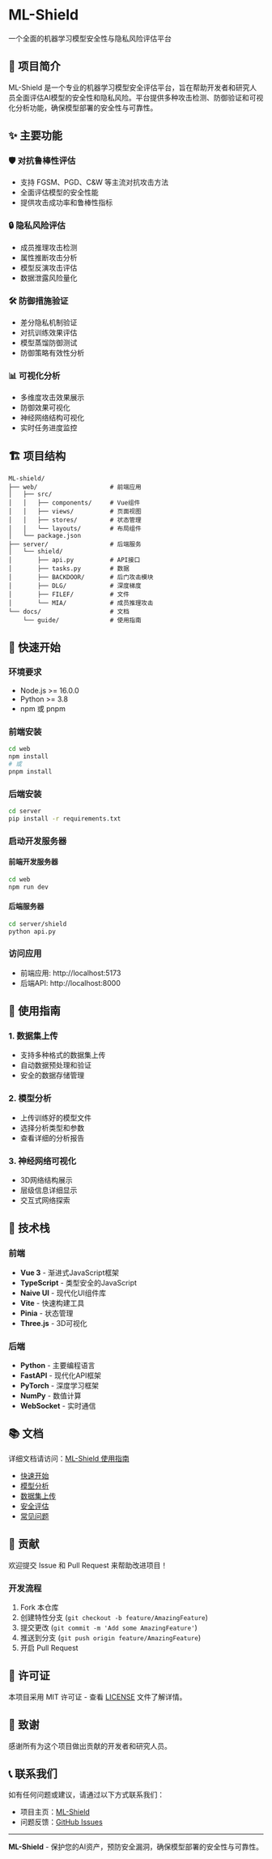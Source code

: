 # ML-Shield

一个全面的机器学习模型安全性与隐私风险评估平台

## 🚀 项目简介

ML-Shield 是一个专业的机器学习模型安全评估平台，旨在帮助开发者和研究人员全面评估AI模型的安全性和隐私风险。平台提供多种攻击检测、防御验证和可视化分析功能，确保模型部署的安全性与可靠性。

## ✨ 主要功能

### 🛡️ 对抗鲁棒性评估
- 支持 FGSM、PGD、C&W 等主流对抗攻击方法
- 全面评估模型的安全性能
- 提供攻击成功率和鲁棒性指标

### 🔒 隐私风险评估
- 成员推理攻击检测
- 属性推断攻击分析
- 模型反演攻击评估
- 数据泄露风险量化

### 🛠️ 防御措施验证
- 差分隐私机制验证
- 对抗训练效果评估
- 模型蒸馏防御测试
- 防御策略有效性分析

### 📊 可视化分析
- 多维度攻击效果展示
- 防御效果可视化
- 神经网络结构可视化
- 实时任务进度监控

## 🏗️ 项目结构

```
ML-shield/
├── web/                    # 前端应用
│   ├── src/
│   │   ├── components/     # Vue组件
│   │   ├── views/          # 页面视图
│   │   ├── stores/         # 状态管理
│   │   └── layouts/        # 布局组件
│   └── package.json
├── server/                 # 后端服务
│   └── shield/
│       ├── api.py          # API接口
│       ├── tasks.py        # 数据
│       ├── BACKDOOR/       # 后门攻击模块
│       ├── DLG/            # 深度梯度
│       ├── FILEF/          # 文件
│       └── MIA/            # 成员推理攻击
└── docs/                   # 文档
    └── guide/              # 使用指南
```

## 🚀 快速开始

### 环境要求

- Node.js >= 16.0.0
- Python >= 3.8
- npm 或 pnpm

### 前端安装

```bash
cd web
npm install
# 或
pnpm install
```

### 后端安装

```bash
cd server
pip install -r requirements.txt
```

### 启动开发服务器

#### 前端开发服务器
```bash
cd web
npm run dev
```

#### 后端服务器
```bash
cd server/shield
python api.py
```

### 访问应用

- 前端应用: http://localhost:5173
- 后端API: http://localhost:8000

## 📖 使用指南

### 1. 数据集上传
- 支持多种格式的数据集上传
- 自动数据预处理和验证
- 安全的数据存储管理

### 2. 模型分析
- 上传训练好的模型文件
- 选择分析类型和参数
- 查看详细的分析报告

### 3. 神经网络可视化
- 3D网络结构展示
- 层级信息详细显示
- 交互式网络探索

## 🔧 技术栈

### 前端
- **Vue 3** - 渐进式JavaScript框架
- **TypeScript** - 类型安全的JavaScript
- **Naive UI** - 现代化UI组件库
- **Vite** - 快速构建工具
- **Pinia** - 状态管理
- **Three.js** - 3D可视化

### 后端
- **Python** - 主要编程语言
- **FastAPI** - 现代化API框架
- **PyTorch** - 深度学习框架
- **NumPy** - 数值计算
- **WebSocket** - 实时通信

## 📚 文档

详细文档请访问：[ML-Shield 使用指南](https://huodeng.github.io/shield-ml/)

- [快速开始](docs/guide/quick-start.md)
- [模型分析](docs/guide/model-analysis.md)
- [数据集上传](docs/guide/dataset-upload.md)
- [安全评估](docs/guide/security-assessment.md)
- [常见问题](docs/guide/faq.md)

## 🤝 贡献

欢迎提交 Issue 和 Pull Request 来帮助改进项目！

### 开发流程

1. Fork 本仓库
2. 创建特性分支 (`git checkout -b feature/AmazingFeature`)
3. 提交更改 (`git commit -m 'Add some AmazingFeature'`)
4. 推送到分支 (`git push origin feature/AmazingFeature`)
5. 开启 Pull Request

## 📄 许可证

本项目采用 MIT 许可证 - 查看 [LICENSE](LICENSE) 文件了解详情。

## 🙏 致谢

感谢所有为这个项目做出贡献的开发者和研究人员。

## 📞 联系我们

如有任何问题或建议，请通过以下方式联系我们：

- 项目主页：[ML-Shield](https://huodeng.github.io/shield-ml/)
- 问题反馈：[GitHub Issues](https://github.com/your-username/ML-shield/issues)

---

**ML-Shield** - 保护您的AI资产，预防安全漏洞，确保模型部署的安全性与可靠性。